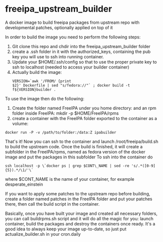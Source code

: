 # freeipa_upstream_builder
A docker image to build freeipa packages from upstream repo with developmental patches, optionally applied on top of it

In order to build the image you need to perform the following steps:
1. Git clone this repo and chdir into the freeipa\_upstream\_builder folder
2. create a .ssh folder in it with the authorized\_keys, containing the pub key
   you will use to ssh into running container.
4. Update your $HOME/.ssh/config so that to use the proper private key to ssh
   to localhost (needed to access your builder container)
3. Actually build the image: <pre><code>VERSION=\`awk '/FROM/ {print $2}' Dockerfile | sed "s/fedora://"\` ; docker build -t f${VERSION}builder .</code></pre>

To use the image then do the following:
1. Create the folder named FreeIPA under you home directory: and an rpm folder inside FreeIPA: mkdir -p $HOME/FreeIPA/rpms
2. create a container with the FreeIPA folder exported to the container as a volume:
<pre><code>docker run -P -v /path/to/folder:/data:Z ipabuilder</pre></code>
That's it! Now you can ssh to the container and launch /root/freeipa/build.sh
to build the upstream code. Once the build is finished, it will create a 
subfolder in the FreeIPA/rpms, named as fedora version of the docker image
and put the packages in this subfolder
To ssh into the container do 
<pre><code>ssh localhost -p \`docker ps | grep $CONT\_NAME | sed -re 's/.*([0-9]{5}).*/\1/'\`</pre></code>
where $CONT\_NAME is the name of your container, for example desperate\_einstein

If you want to apply some patches to the upstream repo before building, create
a folder named patches in the FreeIPA folder and put your patches there, then call the build script
in the container.

Basically, once you have built your image and created all necessary folders, you can
call buildrpms.sh script and it will do all the magic for you: launch container, build
the packages and destroy the containers once ready. It's a good idea to always keep
your image up-to-date, so just put actualize\_builder.sh in your cron.daily
